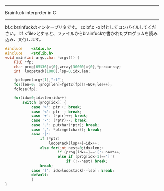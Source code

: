 


**************************************************


Brainfuck interpreter in C


**************************************************


bf.c
brainfuckのインタープリタです。
cc bf.c -o bfとしてコンパイルしてください。
bf \<file\>とすると、ファイルからbrainfuckで書かれたプログラムを読み込み、実行します。

```bf.c
#include    <stdio.h>
#include    <stdlib.h>
void main(int argc,char *argv[]) {
    FILE *fp;
    char prog[65536]={0},array[30000]={0},*ptr=array;
    int  loopstack[1000],lsp=0,idx,len;

    fp=fopen(argv[1],"rt");
    for(len=0; (prog[len]=fgetc(fp))!=EOF;len++);
    fclose(fp);

    for(idx=0;idx<len;idx++)
        switch (prog[idx]) {
            case '>': ptr++; break;
            case '<': ptr--; break;
            case '+': (*ptr)++; break;
            case '-': (*ptr)--; break;
            case '.': putchar(*ptr); break;
            case ',': *ptr=getchar(); break;
            case '[':
                if (*ptr)
                    loopstack[lsp++]=idx++;
                else for(int nest=0;idx<len;)
                        if (prog[idx++]=='[') nest++;
                        else if (prog[idx-1]==']')
                            if (!--nest) break;
                break;
            case ']': idx=loopstack[--lsp]; break;
            default:
            }
}

```
